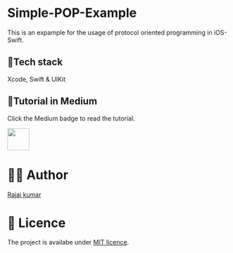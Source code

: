 # Simple-POP-Example

This is an expample for the usage of protocol oriented programming in iOS-Swift.

## 🥞Tech stack

Xcode, Swift & UIKit

## 📄Tutorial in Medium

Click the Medium badge to read the tutorial.

<a href="https://rajaikumar.medium.com/pop-make-protocols-your-first-pick-1545b0ef3e"><img src="https://img.shields.io/badge/medium-%2312100E.svg?&style=for-the-badge&logo=medium&logoColor=white" height=50></a> 

# 👨‍💻 Author 
[Rajai kumar](https://github.com/Rajaikumar-iOSDev)

# 🔖 Licence 
The project is availabe under [MIT licence](https://github.com/Rajaikumar-iOSDev/Simple-POP-Example/blob/main/LICENSE).
